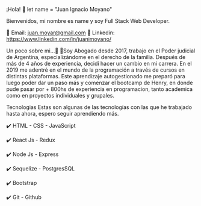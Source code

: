 ¡Hola! 👋
let name = "Juan Ignacio Moyano"

Bienvenidos, mi nombre es name y soy Full Stack Web Developer.

📧 Email: juan.moyar@gmail.com 📝 Linkedin: https://www.linkedin.com/in/juanimoyano/

Un poco sobre mi...💬
📢Soy Abogado desde 2017, trabajo en el Poder judicial de Argentina, especializándome en el derecho de la familia. Después de más de 4 años de experiencia, decidí hacer un cambio en mi carrera. En el 2019 me adentré en el mundo de la programación a través de cursos en distintas plataformas. Este aprendizaje autogestionado me preparó para luego poder dar un paso más y comenzar el bootcamp de Henry, en donde pude pasar por + 800hs de experiencia en programacion, tanto academica como en proyectos individuales y grupales.

Tecnologias
Estas son algunas de las tecnologías con las que he trabajado hasta ahora, espero seguir aprendiendo más.

✔️ HTML - CSS - JavaScript

✔️ React Js - Redux

✔️ Node Js - Express

✔️ Sequelize - PostgresSQL

✔️ Bootstrap

✔️ Git - Github


